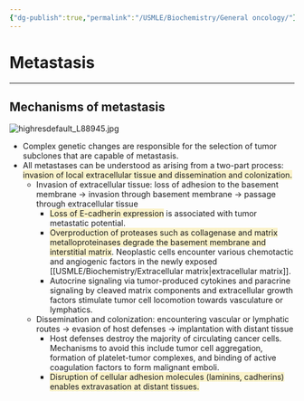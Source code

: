 ```yaml
---
{"dg-publish":true,"permalink":"/USMLE/Biochemistry/General oncology/"}
---
```


# Metastasis
---
## Mechanisms of metastasis
![highresdefault_L88945.jpg](/img/user/appendix/highresdefault_L88945.jpg)
- Complex genetic changes are responsible for the selection of tumor subclones that are capable of metastasis.
- All metastases can be understood as arising from a two-part process: <span style="background:rgba(240, 200, 0, 0.2)">invasion of local extracellular tissue and dissemination and colonization.</span>
	- Invasion of extracellular tissue: loss of adhesion to the basement membrane → invasion through basement membrane → passage through extracellular tissue
		- <span style="background:rgba(240, 200, 0, 0.2)">Loss of E-cadherin expression</span> is associated with tumor metastatic potential.
		- <span style="background:rgba(240, 200, 0, 0.2)">Overproduction of proteases such as collagenase and matrix metalloproteinases degrade the basement membrane and interstitial matrix</span>. Neoplastic cells encounter various chemotactic and angiogenic factors in the newly exposed [[USMLE/Biochemistry/Extracellular matrix\|extracellular matrix]].
		- Autocrine signaling via tumor-produced cytokines and paracrine signaling by cleaved matrix components and extracellular growth factors stimulate tumor cell locomotion towards vasculature or lymphatics.
	- Dissemination and colonization: encountering vascular or lymphatic routes → evasion of host defenses → implantation with distant tissue
		- Host defenses destroy the majority of circulating cancer cells. Mechanisms to avoid this include tumor cell aggregation, formation of platelet-tumor complexes, and binding of active coagulation factors to form malignant emboli.
		- <span style="background:rgba(240, 200, 0, 0.2)">Disruption of cellular adhesion molecules (laminins, cadherins) enables extravasation at distant tissues.</span> 
